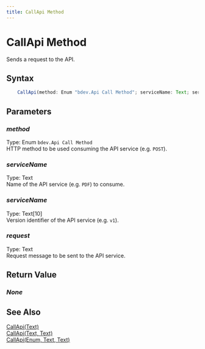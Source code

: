 ```yaml
---
title: CallApi Method
---
```


# CallApi Method
Sends a request to the API.

## Syntax
```javascript
    CallApi(method: Enum "bdev.Api Call Method"; serviceName: Text; serviceVersion: Text[10]; request: Text)
```

## Parameters
### *method*
Type: Enum `bdev.Api Call Method`<br/>
HTTP method to be used consuming the API service (e.g. `POST`).
### *serviceName*
Type: Text<br/>
Name of the API service (e.g. `PDF`) to consume.
### *serviceName*
Type: Text[10]<br/>
Version identifier of the API service (e.g. `v1`).
### *request*
Type: Text<br/>
Request message to be sent to the API service.

## Return Value
### *None*

## See Also
[CallApi(Text)](./callapi1.md)<br />
[CallApi(Text, Text)](./callapi2.md)<br />
[CallApi(Enum, Text, Text)](./callapi3.md)